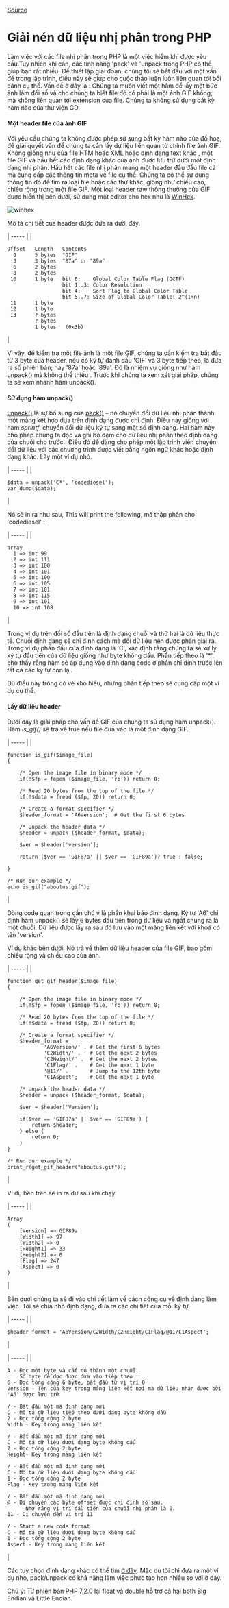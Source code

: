 [Source](https://www.codediesel.com/php/unpacking-binary-data/ "Permalink to Unpacking binary data in PHP")

# Giải nén dữ liệu nhị phân trong PHP

Làm việc với các file nhị phân trong PHP là một việc hiếm khi được yêu cầu.Tuy nhiên khi cần, các tính năng 'pack' và 'unpack
 trong PHP có thể giúp bạn rất nhiều. Để thiết lập giai đoạn, chúng tôi sẽ bắt đầu với một vấn đề trong lập trình, điều này sẽ giúp cho cuộc thảo luận luôn liên quan tới bối cảnh  cụ thể. Vấn đề ở đây là : Chúng ta muốn viết một hàm để lấy một bức ảnh làm đối số và cho chúng ta biết file đó có phải là một ảnh GIF không; mà không liên quan tới extension của file. Chúng ta không sử dụng bất kỳ hàm nào của thư viện GD.  

#### Một header file của ảnh GIF

Với yêu cầu chúng ta không được phép sử sụng bất kỳ hàm nào của đồ hoạ, để giải quyết vấn đề chúng ta cần lấy dự liệu liên quan từ chính file ảnh GIF. Không giống như của file HTM hoặc XML hoặc định dạng text khác , một file GIF và hầu hết các định dạng khác của ảnh được lưu trữ dưới một định dạng nhị phân. Hầu hết các file nhị phân mang một header đầu đầu file cá mà cung cấp các thông tin meta về file cụ thể. Chúng ta có thể sử dụng thông tin đó để tìm ra loại file hoặc các thứ khác, giống như chiều cao, chiều rộng trong một file GIF. Một loại header raw thông thường của GIF được hiển thị bên dưới, sử dụng một editor cho hex như là [WinHex][1]. 

![][2]

Mô tả chi tiết của header được đưa ra dưới đây.

| ----- |
| 
    
    
    Offset   Length   Contents
      0      3 bytes  "GIF"
      3      3 bytes  "87a" or "89a"
      6      2 bytes  
      8      2 bytes  
     10      1 byte   bit 0:    Global Color Table Flag (GCTF)
                      bit 1..3: Color Resolution
                      bit 4:    Sort Flag to Global Color Table
                      bit 5..7: Size of Global Color Table: 2^(1+n)
     11      1 byte   
     12      1 byte   
     13      ? bytes  
             ? bytes  
             1 bytes   (0x3b)

 | 

Vì vậy, để kiểm tra một file ảnh là một file GIF, chúng ta cần kiểm tra bắt đầu từ 3 byte của header, nếu có ký tự đánh dấu 'GIF' và 3 byte tiếp theo, là đưa ra số phiên bản; hay '87a' hoặc '89a'. Đó là nhiệm vụ giống như hàm unpack() mà không thể thiếu . Trước khi chúng ta xem xét giải pháp, chúng ta sẽ xem nhanh hàm unpack().

#### Sử dụng hàm unpack()

[unpack()][3] là sự bổ sung của [pack()][4] – nó chuyển đổi dữ liệu nhị phân thành một mảng kết hợp dựa trên định dạng được chỉ định. Điều này giống với hàm _sprintf_, chuyển đổi dữ liệu ký tự sang một số định dạng. Hai hàm này cho phép chúng ta đọc và ghi bộ đệm cho dữ liệu nhị phân theo định dạng của chuỗi cho trước.. Điều đó dễ dàng cho phép một lập trình viên chuyển đổi dữ liệu với các chương trình được viết bằng ngôn ngữ khác hoặc định dạng khác. Lây một ví dụ nhỏ.

| ----- |
| 
    
    
    $data = unpack('C*', 'codediesel');
    var_dump($data);

 | 

Nó sẽ in ra như sau, This will print the following, mã thập phân cho  'codediesel' :

| ----- |
| 
    
    
    array
      1 => int 99
      2 => int 111
      3 => int 100
      4 => int 101
      5 => int 100
      6 => int 105
      7 => int 101
      8 => int 115
      9 => int 101
      10 => int 108

 | 

Trong ví dụ trên đối số đầu tiên là định dạng chuỗi và thứ hai là dữ liệu thực tế. Chuỗi định dạng sẽ chỉ định cách mà đối dữ liệu nên được phân giải ra. Trong ví dụ phần đầu của định dạng là 'C', xác định rằng chúng ta sẽ xử lý ký tự đầu tiên của dữ liệu giống như byte không dấu. Phần tiếp theo là '*', cho thấy rằng hàm sẽ áp dụng vào định dạng code ở phần chỉ định trước lên tất cả các ký tự còn lại.

Dù điều này trông có vẻ khó hiểu, nhưng phần tiếp theo sẽ cung cấp một ví dụ cụ thể.

#### Lấy dữ liệu header

Dưới đây là giải pháp cho vấn đề GIF của chúng ta sử dụng hàm unpack(). Hàm _is_gif()_ sẽ trả về true nếu file đưa vào là một định dạng GIF.

| ----- |
| 
    
    
    function is_gif($image_file)
    {
     
        /* Open the image file in binary mode */
        if(!$fp = fopen ($image_file, 'rb')) return 0;
     
        /* Read 20 bytes from the top of the file */
        if(!$data = fread ($fp, 20)) return 0;
     
        /* Create a format specifier */
        $header_format = 'A6version';  # Get the first 6 bytes
    
        /* Unpack the header data */
        $header = unpack ($header_format, $data);
     
        $ver = $header['version'];
     
        return ($ver == 'GIF87a' || $ver == 'GIF89a')? true : false;
     
    }
     
    /* Run our example */
    echo is_gif("aboutus.gif");

 | 

Dòng code quan trọng cần chú ý là phần khai báo định dạng. Ký tự  'A6' chỉ định hàm unpack() sẽ lấy 6 bytes đầu tiên trong dữ liệu và ngắt chúng ra là một chuỗi. Dữ liệu được lấy ra sau đó lưu vào một mảng liên kết với khoá có tên 'version'.

Ví dụ khác bên dưới. Nó trả về thêm dữ liệu header của file GIF, bao gồm chiều rộng và chiều cao của ảnh.

| ----- |
| 
    
    
    function get_gif_header($image_file)
    {
     
        /* Open the image file in binary mode */
        if(!$fp = fopen ($image_file, 'rb')) return 0;
     
        /* Read 20 bytes from the top of the file */
        if(!$data = fread ($fp, 20)) return 0;
     
        /* Create a format specifier */
        $header_format = 
                'A6Version/' . # Get the first 6 bytes
                'C2Width/' .   # Get the next 2 bytes
                'C2Height/' .  # Get the next 2 bytes
                'C1Flag/' .    # Get the next 1 byte
                '@11/' .       # Jump to the 12th byte
                'C1Aspect';    # Get the next 1 byte
    
        /* Unpack the header data */
        $header = unpack ($header_format, $data);
     
        $ver = $header['Version'];
     
        if($ver == 'GIF87a' || $ver == 'GIF89a') {
            return $header;
        } else {
            return 0;
        }
    }
     
    /* Run our example */
    print_r(get_gif_header("aboutus.gif"));

 | 

Ví dụ bên trên sẽ in ra dư sau khi chạy.

| ----- |
| 
    
    
    Array
    (
        [Version] => GIF89a
        [Width1] => 97
        [Width2] => 0
        [Height1] => 33
        [Height2] => 0
        [Flag] => 247
        [Aspect] => 0
    )

 | 

Bên dưới chúng ta sẽ đi vào chi tiết làm về cách công cụ về định dạng làm việc. Tôi sẽ chia nhỏ định dạng,  đưa ra các chi tiết của mỗi ký tự.

| ----- |
| 
    
    
    $header_format = 'A6Version/C2Width/C2Height/C1Flag/@11/C1Aspect';

 | 

| ----- |
| 
    
    
    A - Đọc một byte và cắt nó thành một chuỗi. 
        Số byte để đọc được đưa vào tiếp theo
    6 - Đọc tổng cộng 6 byte, bắt đầu từ vị trí 0
    Version - Tên của key trong mảng liên kết nơi mà dữ liệu nhận được bởi 'A6' được lưu trữ
     
    / - Bắt đầu một mã định dạng mới
    C - Mô tả dữ liệu tiếp theo dưới dạng byte không dấu
    2 - Đọc tổng cộng 2 byte
    Width - Key trong mảng liên kết
     
    / - Bắt đầu một mã định dạng mới
    C - Mô tả dữ liệu dưới dạng byte không dấu
    2 - Đọc tổng cộng 2 byte
    Height- Key trong mảng liên kết
     
    / - Bắt đầu một mã định dạng mới
    C - Mô tả dữ liệu dưới dạng byte không dấu
    1 - Đọc tổng cộng 2 byte
    Flag - Key trong mảng liên kết
     
    / - Bắt đầu một mã định dạng mới
    @ - Di chuyển các byte offset được chỉ định số sau.
          Nhớ rằng vị trí đầu tiên của chuỗi nhị phân là 0. 
    11 - Di chuyển đến vị trí 11
     
    / - Start a new code format
    C - Mô tả dữ liệu dưới dạng byte không dấu
    1 - Đọc tổng cộng 2 byte
    Aspect - Key trong mảng liên kết

 | 

Các tuỳ chọn định dạng khác có thể tìm [ở đây][4]. Mặc dù tôi chỉ đưa ra một ví dụ nhỏ, pack/unpack có khả năng làm việc phức tạp hơn nhiều so với ở đây.

Chú ý: Từ phiên bản PHP 7.2.0 lại float và double hỗ trợ cả hai both Big Endian và Little Endian.

[1]: http://www.x-ways.net/winhex/index-m.html
[2]: http://www.codediesel.com/wp-content/uploads/2010/09/winhex.gif "winhex"
[3]: http://php.net/manual/en/function.unpack.php
[4]: http://www.php.net/manual/en/function.pack.php
